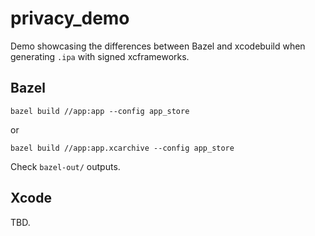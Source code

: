 # privacy_demo

Demo showcasing the differences between Bazel and xcodebuild when generating `.ipa` with signed xcframeworks.

## Bazel

```
bazel build //app:app --config app_store
```

or

```
bazel build //app:app.xcarchive --config app_store
```

Check `bazel-out/` outputs.

## Xcode

TBD.
